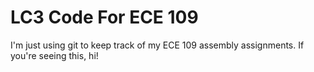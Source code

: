 # LC3 Code For ECE 109
I'm just using git to keep track of my ECE 109 assembly assignments.
If you're seeing this, hi!

